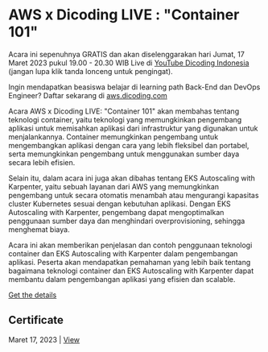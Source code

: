 # AWS x Dicoding LIVE : "Container 101"
Acara ini sepenuhnya GRATIS dan akan diselenggarakan hari Jumat, 17 Maret 2023 pukul 19.00 - 20.30 WIB Live di [YouTube Dicoding Indonesia](https://www.youtube.com/live/V3oc9Hy5p0I) (jangan lupa klik tanda lonceng untuk pengingat).

Ingin mendapatkan beasiswa belajar di learning path Back-End dan DevOps Engineer? Daftar sekarang di [aws.dicoding.com](https://www.dicoding.id/scholarawsevent6)

Acara AWS x Dicoding LIVE: "Container 101" akan membahas tentang teknologi container, yaitu teknologi yang memungkinkan pengembang aplikasi untuk memisahkan aplikasi dari infrastruktur yang digunakan untuk menjalankannya. Container memungkinkan pengembang untuk mengembangkan aplikasi dengan cara yang lebih fleksibel dan portabel, serta memungkinkan pengembang untuk menggunakan sumber daya secara lebih efisien.

Selain itu, dalam acara ini juga akan dibahas tentang EKS Autoscaling with Karpenter, yaitu sebuah layanan dari AWS yang memungkinkan pengembang untuk secara otomatis menambah atau mengurangi kapasitas cluster Kubernetes sesuai dengan kebutuhan aplikasi. Dengan EKS Autoscaling with Karpenter, pengembang dapat mengoptimalkan penggunaan sumber daya dan menghindari overprovisioning, sehingga menghemat biaya.

Acara ini akan memberikan penjelasan dan contoh penggunaan teknologi container dan EKS Autoscaling with Karpenter dalam pengembangan aplikasi. Peserta akan mendapatkan pemahaman yang lebih baik tentang bagaimana teknologi container dan EKS Autoscaling with Karpenter dapat membantu dalam pengembangan aplikasi yang efisien dan scalable.

[Get the details](https://www.dicoding.com/events/5980)

## Certificate
Maret 17, 2023 | [View](certificate/certificate.pdf)
